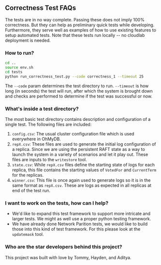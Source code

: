 ## Correctness Test FAQs

The tests are in no way complete. Passing these does not imply 100% correctness. But they can help as preliminary quick tests while developing. Furthermore, they serve well as examples of how to use existing features to setup automated tests. Note that these tests run locally -- no cloudlab deployment is needed.

### How to run?

```bash
cd ..
source env.sh
cd tests
python run_correctness_test.py --code correctness_1 --timeout 25   

```

The `--code` param determines the test directory to run. `--timeout` is how long (in seconds) the test will run, after which the system is brought down and checks are performed to determine if the test was successful or now.

### What's inside a test directory?
The most basic test directory contains description and configuration of a single test. The following files are included:

1. `config.csv`: The usual cluster configuration file which is used everywhere in OhMyDB.
2. `repX.csv`: These files are used to generate the initial log configuration of a replica. Since we are using the persistent RAFT state as a way to launch the system in a variety of scenarios and let it play out. These files are inputs to the `writestore` tool.
3. `state.csv`: While `repX.csv` files define the starting state of logs for each replica, this file contains the starting values of `VotedFor` and `CurrentTerm` for the replicas.
4. `winner.csv`: This file is once again used to generate logs so it is in the same format as `repX.csv`. These are logs as expected in all replicas at end of the test run.

### I want to work on the tests, how can I help?
- We'd like to expand this test framework to support more intricate and larger tests. We might as well use a proper python testing framework.
- We have already done Network Parition tests, we would like to build those into this kind of test framework. For this please look at the `updatemask` tool.

### Who are the star developers behind this project?
This project was built with love by Tommy, Hayden, and Aditya.
